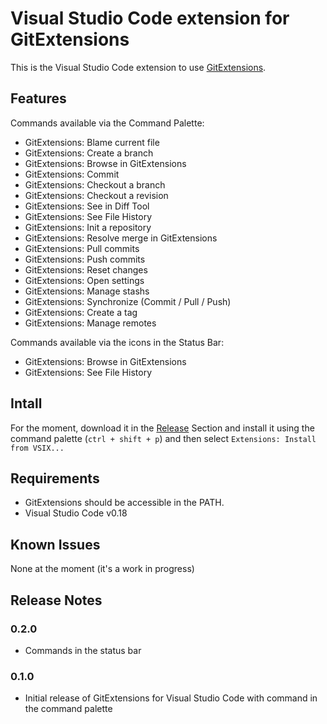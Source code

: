 # Visual Studio Code extension for GitExtensions

This is the Visual Studio Code extension to use [GitExtensions](http://gitextensions.github.io/).

## Features

Commands available via the Command Palette:

* GitExtensions: Blame current file
* GitExtensions: Create a branch
* GitExtensions: Browse in GitExtensions
* GitExtensions: Commit
* GitExtensions: Checkout a branch
* GitExtensions: Checkout a revision
* GitExtensions: See in Diff Tool
* GitExtensions: See File History
* GitExtensions: Init a repository
* GitExtensions: Resolve merge in GitExtensions
* GitExtensions: Pull commits
* GitExtensions: Push commits
* GitExtensions: Reset changes
* GitExtensions: Open settings
* GitExtensions: Manage stashs
* GitExtensions: Synchronize (Commit / Pull / Push)
* GitExtensions: Create a tag
* GitExtensions: Manage remotes

Commands available via the icons in the Status Bar:

* GitExtensions: Browse in GitExtensions
* GitExtensions: See File History

## Intall

For the moment, download it in the [Release](./Release) Section and install it using the command palette (`ctrl + shift + p`)
and then select `Extensions: Install from VSIX...`

## Requirements

* GitExtensions should be accessible in the PATH.
* Visual Studio Code v0.18

## Known Issues

None at the moment (it's a work in progress)

## Release Notes

### 0.2.0

* Commands in the status bar

### 0.1.0

* Initial release of GitExtensions for Visual Studio Code with command in the command palette


